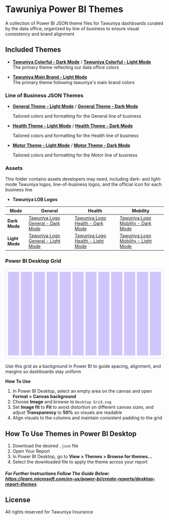 # Tawuniya Power BI Themes

A collection of Power BI JSON theme files for Tawuniya dashboards curated by the data office, organized by line of business to ensure visual consistency and brand alignment

## Included Themes

- **[Tawuniya Colorful - Dark Mode](./Tawuniya%20Colorful%20-%20Dark%20Mode.json)** / **[Tawuniya Colorful - Light Mode](./Tawuniya%20Colorful%20-%20Light%20Mode.json)**  
  The primary theme reflecting our data office colors

- **[Tawuniya Main Brand - Light Mode](./Tawuniya%20Main%20Brand%20-%20Light%20Mode.json)**  
  The primary theme following tawuniya's main brand colors

### Line of Business JSON Themes

- **[General Theme - Light Mode](./Line%20Of%20Business%20JSON%20Themes/General%20Theme%20-%20Light%20Mode.json)** / **[General Theme - Dark Mode](./Line%20Of%20Business%20JSON%20Themes/General%20Theme%20-%20Dark%20Mode.json)**

  Tailored colors and formatting for the General line of business

- **[Health Theme - Light Mode](./Line%20Of%20Business%20JSON%20Themes/Health%20Theme%20-%20Light%20Mode.json)** / **[Health Theme - Dark Mode](./Line%20Of%20Business%20JSON%20Themes/Health%20Theme%20-%20Dark%20Mode.json)**

  Tailored colors and formatting for the Health line of business

- **[Motor Theme - Light Mode](./Line%20Of%20Business%20JSON%20Themes/Motor%20Theme%20-%20Light%20Mode.json)** / **[Motor Theme - Dark Mode](./Line%20Of%20Business%20JSON%20Themes/Motor%20Theme%20-%20Dark%20Mode.json)**

  Tailored colors and formatting for the Motor line of business

### Assets

This folder contains assets developers may need, including dark- and light-mode Tawuniya logos, line-of-business logos, and the official icon for each business line

- **Tawuniya LOB Logos**

| Mode           | General                                                                                                                  | Health                                                                                                                 | Mobility                                                                                                                   |
| -------------- | ------------------------------------------------------------------------------------------------------------------------ | ---------------------------------------------------------------------------------------------------------------------- | -------------------------------------------------------------------------------------------------------------------------- |
| **Dark Mode**  | [Tawuniya Logo General - Dark Mode](./Assets/LOB%20Logos/Dark%20Mode/Tawuniya%20Logo%20General%20-%20Dark%20Mode.png)    | [Tawuniya Logo Health - Dark Mode](./Assets/LOB%20Logos/Dark%20Mode/Tawuniya%20Logo%20Health%20-%20Dark%20Mode.png)    | [Tawuniya Logo Mobility - Dark Mode](./Assets/LOB%20Logos/Dark%20Mode/Tawuniya%20Logo%20Mobility%20-%20Dark%20Mode.png)    |
| **Light Mode** | [Tawuniya Logo General - Light Mode](./Assets/LOB%20Logos/Light%20Mode/Tawuniya%20Logo%20General%20-%20Light%20Mode.png) | [Tawuniya Logo Health - Light Mode](./Assets/LOB%20Logos/Light%20Mode/Tawuniya%20Logo%20Health%20-%20Light%20Mode.png) | [Tawuniya Logo Mobility - Light Mode](./Assets/LOB%20Logos/Light%20Mode/Tawuniya%20Logo%20Mobility%20-%20Light%20Mode.png) |

### Power BI Desktop Grid

![Power BI Desktop Grid](./Assets/Desktop%20Grid.svg)

Use this grid as a background in Power BI to guide spacing, alignment, and margins so dashboards stay uniform

**How To Use**

1. In Power BI Desktop, select an empty area on the canvas and open **Format > Canvas background**
2. Choose **Image** and browse to `Desktop Grid.svg`
3. Set **Image fit** to **Fit** to avoid distortion on different canvas sizes, and adjust **Transparency** to **50%** so visuals are readable
4. Align visuals to the columns and maintain consistent padding to the grid

## How To Use Themes in Power BI Desktop

1. Download the desired `.json` file
2. Open Your Report
3. In Power BI Desktop, go to **View > Themes > Browse for themes...**
4. Select the downloaded file to apply the theme across your report

##### For Further Instructions Follow The Guide Below: https://learn.microsoft.com/en-us/power-bi/create-reports/desktop-report-themes

## License

All rights reserved for Tawuniya Insurance
